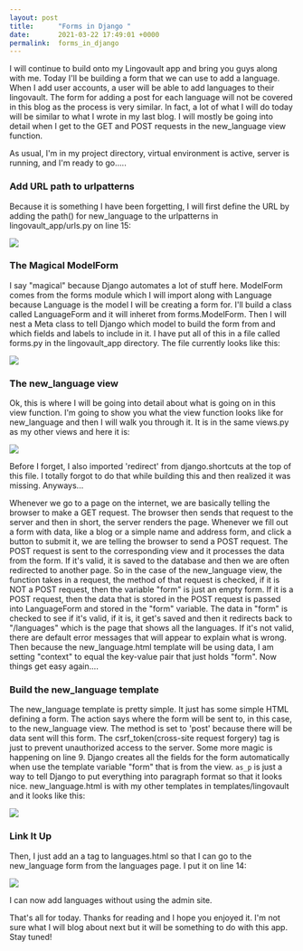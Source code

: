 ```yaml
---
layout: post
title:      "Forms in Django "
date:       2021-03-22 17:49:01 +0000
permalink:  forms_in_django
---
```



I will continue to build onto my Lingovault app and bring you guys along with me. Today I'll be building a form that we can use to add a language. When I add user accounts, a user will be able to add languages to their lingovault. The form for adding a post for each language will not be covered in this blog as the process is very similar. In fact, a lot of what I will do today will be similar to what I wrote in my last blog. I will mostly be going into detail when I get to the GET and POST requests in the new_language view function. 

As usual, I'm in my project directory, virtual environment is active, server is running, and I'm ready to go.....

### Add URL path to urlpatterns

Because it is something I have been forgetting, I will first define the URL by adding the path() for new_language to the urlpatterns in lingovault_app/urls.py on line 15: 

![](https://i.imgur.com/xQeO8bK.png)

### The Magical ModelForm

I say "magical" because Django automates a lot of stuff here. ModelForm comes from the forms module which I will import along with Language because Language is the model I will be creating a form for. I'll build a class called LanguageForm and it will inheret from forms.ModelForm. Then I will nest a Meta class to tell Django which model to build the form from and which fields and labels to include in it. I have put all of this in a file called forms.py in the lingovault_app directory. The file currently looks like this:

![](https://i.imgur.com/wo9Fg6P.png)

### The new_language view

Ok, this is where I will be going into detail about what is going on in this view function. I'm going to show you what the view function looks like for new_language and then I will walk you through it. It is in the same views.py as my other views and here it is: 

![](https://i.imgur.com/m76Yat2.png)

Before I forget, I also imported 'redirect' from django.shortcuts at the top of this file. I totally forgot to do that while building this and then realized it was missing. Anyways...

Whenever we go to a page on the internet, we are basically telling the browser to make a GET request. The browser then sends that request to the server and then in short, the server renders the page. Whenever we fill out a form with  data, like a blog or a simple name and address form, and click a button to submit it, we are telling the browser to send a POST request. The POST request is sent to the corresponding view and it processes the data from the form. If it's valid, it is saved to the database and then we are often redirected to another page. So in the case of the new_language view, the function takes in a request, the method of that request is checked, if it is NOT a POST request, then the variable "form" is just an empty form. If it is a POST request, then the data that is stored in the POST request is passed into LanguageForm and stored in the "form" variable. The data in "form" is checked to see if it's valid, if it is, it get's saved and then it redirects back to "/languages" which is the page that shows all the languages. If it's not valid, there are default error messages that will appear to explain what is wrong. Then because the new_language.html template will be using data, I am setting "context" to equal the key-value pair that just holds "form". Now things get easy again....

### Build the new_language template

The new_language template is pretty simple. It just has some simple HTML defining a form. The action says where the form will be sent to, in this case, to the new_language view. The method is set to 'post' because there will be data sent will this form. The csrf_token(cross-site request forgery) tag is just to prevent unauthorized access to the server. Some more magic is happening on line 9. Django creates all the fields for the form automatically when use the template variable "form" that is from the view. ```as_p``` is just a way to tell Django to put everything into paragraph format so that it looks nice. new_language.html is with my other templates in templates/lingovault and it looks like this: 

![](https://i.imgur.com/dUjj9Dy.png)

### Link It Up

Then, I just add an a tag to languages.html so that I can go to the new_language form from the languages page. I put it on line 14:

![](https://i.imgur.com/gVDBtHz.png)


I can now add languages without using the admin site. 

That's all for today. Thanks for reading and I hope you enjoyed it. I'm not sure what I will blog about next but it will be something to do with this app. Stay tuned!





